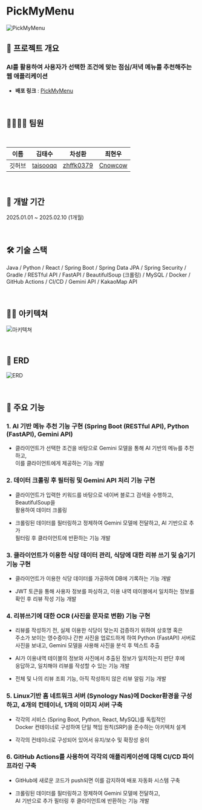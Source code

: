 # PickMyMenu

![PickMyMenu](https://github.com/user-attachments/assets/b9e93ee1-1883-42f3-9b76-48974de02a1c)


## 📌 프로젝트 개요
<h3>AI를 활용하여 사용자가 선택한 조건에 맞는 점심/저녁 메뉴를 추천해주는 웹 애플리케이션</h3>

- **배포 링크** : [PickMyMenu](https://hhjnn92.synology.me:7061)

<br>

## 👨‍👩‍👦‍👦 팀원
<br>

|  이름  |  김태수  |  차성환  |  최현우  |
|--------|--------|--------|--------|
| 깃허브 | [taisooqq](https://github.com/taisooqq) | [zhffk0379](https://github.com/zhffk0379) | [Cnowcow](https://github.com/Cnowcow) |

<br>

## 📆 개발 기간
2025.01.01 ~ 2025.02.10 (1개월)

<br>

## 🛠 기술 스택
Java / Python / React / Spring Boot / Spring Data JPA / Spring Security / Gradle / RESTful API / FastAPI / BeautifulSoup (크롤링) / MySQL / Docker / GitHub Actions / CI/CD / Gemini API / KakaoMap API

<br>

## 🧑‍💻 아키텍쳐

![아키텍쳐](https://github.com/user-attachments/assets/cfcce480-364f-4285-a218-b431a62335ca)

<br>

## 🔗 ERD

![ERD](https://github.com/user-attachments/assets/7e16aad2-c2cc-4ae9-8d4d-bf47ac1a33db)

<br>

## 🚀 주요 기능

### 1. AI 기반 메뉴 추천 기능 구현 (Spring Boot (RESTful API), Python (FastAPI), Gemini API)
- 클라이언트가 선택한 조건을 바탕으로 Gemini 모델을 통해 AI 기반의 메뉴를 추천하고, <br> 이를 클라이언트에게 제공하는 기능 개발
  
### 2. 데이터 크롤링 후 필터링 및 Gemini API 처리 기능 구현
- 클라이언트가 입력한 키워드를 바탕으로 네이버 블로그 검색을 수행하고, BeautifulSoup을 <br> 활용하여 데이터 크롤링

- 크롤링된 데이터를 필터링하고 정제하여 Gemini 모델에 전달하고, AI 기반으로 추가 <br> 필터링 후 클라이언트에 반환하는 기능 개발

### 3. 클라이언트가 이용한 식당 데이터 관리, 식당에 대한 리뷰 쓰기 및 숨기기 기능 구현
- 클라이언트가 이용한 식당 데이터를 가공하여 DB에 기록하는 기능 개발

- JWT 토큰을 통해 사용자 정보를 파싱하고, 이용 내역 테이블에서 일치하는 정보를 <br> 확인 후 리뷰 작성 기능 개발

### 4. 리뷰쓰기에 대한 OCR (사진을 문자로 변환) 기능 구현
- 리뷰를 작성하기 전, 실제 이용한 식당이 맞는지 검증하기 위하여 상호명 혹은 <br> 주소가 보이는 영수증이나 간판 사진을 업로드하게 하여 Python (FastAPI) 서버로 <br> 사진을 보내고, Gemini 모델을 사용해 사진을 분석 후 텍스트 추출

- AI가 이용내역 테이블의 정보와 사진에서 추출된 정보가 일치하는지 판단 후에 <br> 응답하고, 일치해야 리뷰를 작성할 수 있는 기능 개발

- 전체 및 나의 리뷰 조회 기능, 아직 작성하지 않은 리뷰 알림 기능 개발

### 5. Linux기반 홈 네트워크 서버 (Synology Nas)에 Docker환경을 구성하고, 4개의 컨테이너, 1개의 이미지 서버 구축
- 각각의 서비스 (Spring Boot, Python, React, MySQL)를 독립적인 <br> Docker 컨테이너로 구성하여  단일 책임 원칙(SRP)을 준수하는 아키텍처 설계

- 각각의 컨테이너로 구성되어 있어서 유지/보수 및 확장성 용이

### 6. GitHub Actions를 사용하여 각각의 애플리케이션에 대해 CI/CD 파이프라인 구축
- GitHub에 새로운 코드가 push되면 이를 감지하여 배포 자동화 시스템 구축

- 크롤링된 데이터를 필터링하고 정제하여 Gemini 모델에 전달하고, <br> AI 기반으로 추가 필터링 후 클라이언트에 반환하는 기능 개발

<br>
